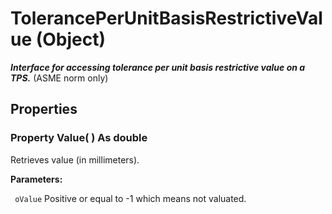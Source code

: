 # TolerancePerUnitBasisRestrictiveValue (Object)

**_Interface for accessing tolerance per unit basis restrictive value on a TPS._**
(ASME norm only)

## Properties

### Property **Value**( ) As double

Retrieves value (in millimeters).

**Parameters:**

` oValue`      Positive or equal to -1 which means not valuated.